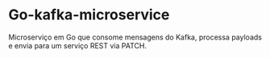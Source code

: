 # Go-kafka-microservice
Microserviço em Go que consome mensagens do Kafka, processa payloads e envia para um serviço REST via PATCH.
